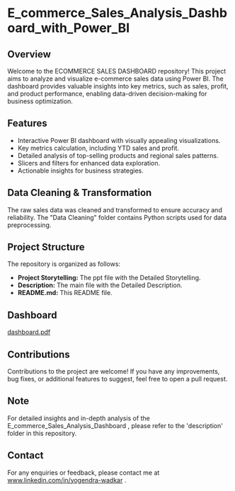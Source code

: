 # E_commerce_Sales_Analysis_Dashboard_with_Power_BI
 
## Overview

Welcome to the ECOMMERCE SALES DASHBOARD repository! This project aims to analyze and visualize e-commerce sales data using Power BI. The dashboard provides valuable insights into key metrics, such as sales, profit, and product performance, enabling data-driven decision-making for business optimization.

## Features

- Interactive Power BI dashboard with visually appealing visualizations.
- Key metrics calculation, including YTD sales and profit.
- Detailed analysis of top-selling products and regional sales patterns.
- Slicers and filters for enhanced data exploration.
- Actionable insights for business strategies.


## Data Cleaning & Transformation

The raw sales data was cleaned and transformed to ensure accuracy and reliability. The "Data Cleaning" folder contains Python scripts used for data preprocessing.

## Project Structure
The repository is organized as follows:
- **Project Storytelling:** The ppt file with the Detailed  Storytelling.
- **Description:** The main file with the Detailed Description.
- **README.md:** This README file.

## Dashboard
[dashboard.pdf](https://github.com/Yogendra-Wadkar/E_commerce_Sales_Analysis_Dashboard_with_Power_BI/files/12136375/dashboard.pdf)



## Contributions

Contributions to the project are welcome! If you have any improvements, bug fixes, or additional features to suggest, feel free to open a pull request.

## Note 
For detailed insights and in-depth analysis of the E_commerce_Sales_Analysis_Dashboard , please refer to the 'description' folder in this repository.

## Contact

For any enquiries or feedback, please contact me at www.linkedin.com/in/yogendra-wadkar .
